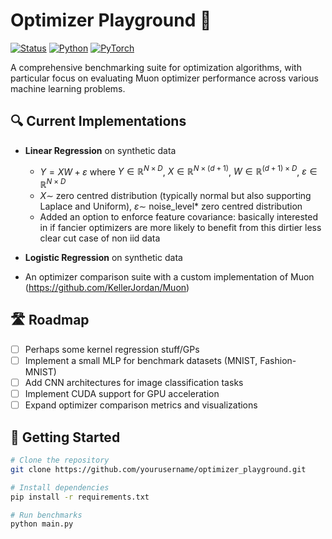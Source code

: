 # Optimizer Playground 🧪

[![Status](https://img.shields.io/badge/status-active-success.svg)]()
[![Python](https://img.shields.io/badge/python-3.8+-blue.svg)](https://www.python.org/)
[![PyTorch](https://img.shields.io/badge/PyTorch-%23EE4C2C.svg?style=flat&logo=PyTorch&logoColor=white)](https://pytorch.org/)

A comprehensive benchmarking suite for optimization algorithms, with particular focus on evaluating Muon optimizer performance across various machine learning problems.

## 🔍 Current Implementations

- **Linear Regression** on synthetic data
  - $Y = XW + \varepsilon$ where $Y \in \mathbb{R}^{N \times D}$, $X \in \mathbb{R}^{N \times (d+1)}$, $W \in \mathbb{R}^{(d+1) \times D}$, $\varepsilon \in \mathbb{R}^{N\times D}$
  - $X \sim$ zero centred distribution (typically normal but also supporting Laplace and Uniform), $\varepsilon\sim$ noise_level* zero centred distribution 
  - Added an option to enforce feature covariance: basically interested in if fancier optimizers are more likely to benefit from this dirtier less clear cut case of non iid data  

- **Logistic Regression** on synthetic data 

- An optimizer comparison suite with a custom implementation of Muon (https://github.com/KellerJordan/Muon) 
## 🛣️ Roadmap
- [ ] Perhaps some kernel regression stuff/GPs
- [ ] Implement a small MLP for benchmark datasets (MNIST, Fashion-MNIST)
- [ ] Add CNN architectures for image classification tasks
- [ ] Implement CUDA support for GPU acceleration
- [ ] Expand optimizer comparison metrics and visualizations

## 🚀 Getting Started

```bash
# Clone the repository
git clone https://github.com/yourusername/optimizer_playground.git

# Install dependencies
pip install -r requirements.txt

# Run benchmarks
python main.py